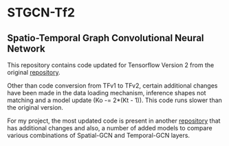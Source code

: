 # STGCN-Tf2

## Spatio-Temporal Graph Convolutional Neural Network

This repository contains code updated for Tensorflow Version 2 from the original [repository](https://github.com/VeritasYin/STGCN_IJCAI-18).

Other than code conversion from TFv1 to TFv2, certain additional changes have been made in the data loading mechanism, inference shapes not matching and a model update (Ko -= 2*(Kt - 1)). This code runs slower than the original version.

For my project, the most updated code is present in another [repository](https://github.com/Swadesh13/Pollution-STGCN) that has additional changes and also, a number of added models to compare various combinations of Spatial-GCN and Temporal-GCN layers.